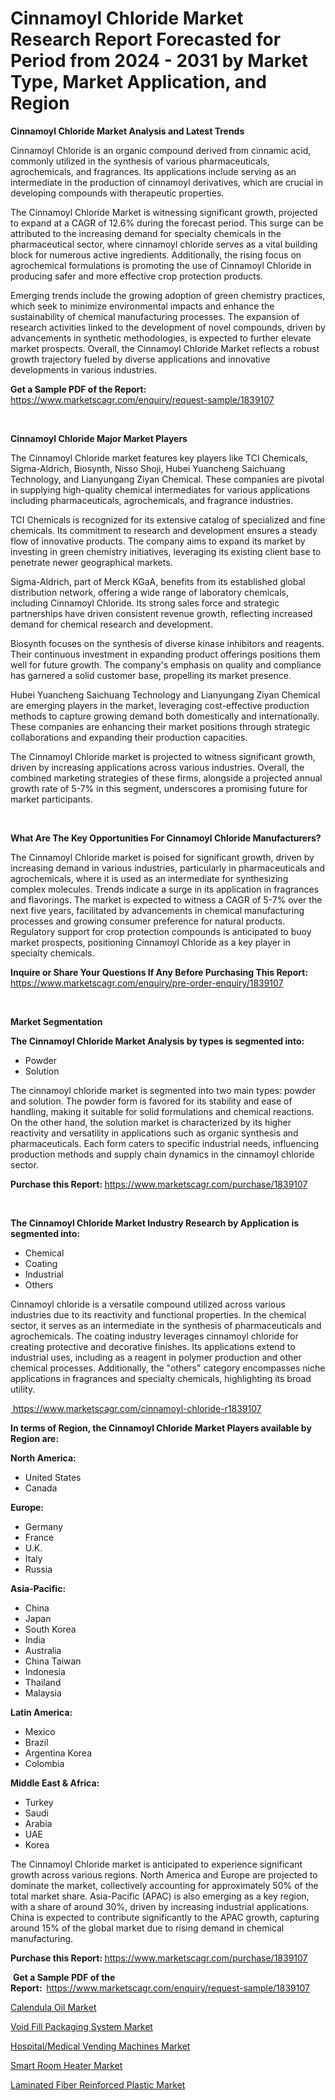 <p><h1>Cinnamoyl Chloride Market Research Report Forecasted for Period from 2024 -  2031 by Market Type, Market Application, and Region</h1></p><p><strong>Cinnamoyl Chloride Market Analysis and Latest Trends</strong></p>
<p><p>Cinnamoyl Chloride is an organic compound derived from cinnamic acid, commonly utilized in the synthesis of various pharmaceuticals, agrochemicals, and fragrances. Its applications include serving as an intermediate in the production of cinnamoyl derivatives, which are crucial in developing compounds with therapeutic properties.</p><p>The Cinnamoyl Chloride Market is witnessing significant growth, projected to expand at a CAGR of 12.6% during the forecast period. This surge can be attributed to the increasing demand for specialty chemicals in the pharmaceutical sector, where cinnamoyl chloride serves as a vital building block for numerous active ingredients. Additionally, the rising focus on agrochemical formulations is promoting the use of Cinnamoyl Chloride in producing safer and more effective crop protection products.</p><p>Emerging trends include the growing adoption of green chemistry practices, which seek to minimize environmental impacts and enhance the sustainability of chemical manufacturing processes. The expansion of research activities linked to the development of novel compounds, driven by advancements in synthetic methodologies, is expected to further elevate market prospects. Overall, the Cinnamoyl Chloride Market reflects a robust growth trajectory fueled by diverse applications and innovative developments in various industries.</p></p>
<p><strong>Get a Sample PDF of the Report:&nbsp;</strong> <a href="https://www.marketscagr.com/enquiry/request-sample/1839107?utm_campaign=1126&utm_medium=2&utm_source=Github&utm_content=ia&utm_term=11112024&utm_id=cinnamoyl-chloride">https://www.marketscagr.com/enquiry/request-sample/1839107</a></p>
<p>&nbsp;</p>
<p><strong>Cinnamoyl Chloride Major Market Players</strong></p>
<p><p>The Cinnamoyl Chloride market features key players like TCI Chemicals, Sigma-Aldrich, Biosynth, Nisso Shoji, Hubei Yuancheng Saichuang Technology, and Lianyungang Ziyan Chemical. These companies are pivotal in supplying high-quality chemical intermediates for various applications including pharmaceuticals, agrochemicals, and fragrance industries.</p><p>TCI Chemicals is recognized for its extensive catalog of specialized and fine chemicals. Its commitment to research and development ensures a steady flow of innovative products. The company aims to expand its market by investing in green chemistry initiatives, leveraging its existing client base to penetrate newer geographical markets.</p><p>Sigma-Aldrich, part of Merck KGaA, benefits from its established global distribution network, offering a wide range of laboratory chemicals, including Cinnamoyl Chloride. Its strong sales force and strategic partnerships have driven consistent revenue growth, reflecting increased demand for chemical research and development.</p><p>Biosynth focuses on the synthesis of diverse kinase inhibitors and reagents. Their continuous investment in expanding product offerings positions them well for future growth. The company's emphasis on quality and compliance has garnered a solid customer base, propelling its market presence.</p><p>Hubei Yuancheng Saichuang Technology and Lianyungang Ziyan Chemical are emerging players in the market, leveraging cost-effective production methods to capture growing demand both domestically and internationally. These companies are enhancing their market positions through strategic collaborations and expanding their production capacities.</p><p>The Cinnamoyl Chloride market is projected to witness significant growth, driven by increasing applications across various industries. Overall, the combined marketing strategies of these firms, alongside a projected annual growth rate of 5-7% in this segment, underscores a promising future for market participants.</p></p>
<p>&nbsp;</p>
<p><strong>What Are The Key Opportunities For Cinnamoyl Chloride Manufacturers?</strong></p>
<p><p>The Cinnamoyl Chloride market is poised for significant growth, driven by increasing demand in various industries, particularly in pharmaceuticals and agrochemicals, where it is used as an intermediate for synthesizing complex molecules. Trends indicate a surge in its application in fragrances and flavorings. The market is expected to witness a CAGR of 5-7% over the next five years, facilitated by advancements in chemical manufacturing processes and growing consumer preference for natural products. Regulatory support for crop protection compounds is anticipated to buoy market prospects, positioning Cinnamoyl Chloride as a key player in specialty chemicals.</p></p>
<p><strong>Inquire or Share Your Questions If Any Before Purchasing This Report:</strong> <a href="https://www.marketscagr.com/enquiry/pre-order-enquiry/1839107?utm_campaign=1126&utm_medium=2&utm_source=Github&utm_content=ia&utm_term=11112024&utm_id=cinnamoyl-chloride">https://www.marketscagr.com/enquiry/pre-order-enquiry/1839107</a></p>
<p>&nbsp;</p>
<p><strong>Market Segmentation</strong></p>
<p><strong>The Cinnamoyl Chloride Market Analysis by types is segmented into:</strong></p>
<p><ul><li>Powder</li><li>Solution</li></ul></p>
<p><p>The cinnamoyl chloride market is segmented into two main types: powder and solution. The powder form is favored for its stability and ease of handling, making it suitable for solid formulations and chemical reactions. On the other hand, the solution market is characterized by its higher reactivity and versatility in applications such as organic synthesis and pharmaceuticals. Each form caters to specific industrial needs, influencing production methods and supply chain dynamics in the cinnamoyl chloride sector.</p></p>
<p><strong>Purchase this Report:&nbsp;</strong><a href="https://www.marketscagr.com/purchase/1839107?utm_campaign=1126&utm_medium=2&utm_source=Github&utm_content=ia&utm_term=11112024&utm_id=cinnamoyl-chloride">https://www.marketscagr.com/purchase/1839107</a></p>
<p>&nbsp;</p>
<p><strong>The Cinnamoyl Chloride Market Industry Research by Application is segmented into:</strong></p>
<p><ul><li>Chemical</li><li>Coating</li><li>Industrial</li><li>Others</li></ul></p>
<p><p>Cinnamoyl chloride is a versatile compound utilized across various industries due to its reactivity and functional properties. In the chemical sector, it serves as an intermediate in the synthesis of pharmaceuticals and agrochemicals. The coating industry leverages cinnamoyl chloride for creating protective and decorative finishes. Its applications extend to industrial uses, including as a reagent in polymer production and other chemical processes. Additionally, the "others" category encompasses niche applications in fragrances and specialty chemicals, highlighting its broad utility.</p></p>
<p><a href="https://www.marketscagr.com/cinnamoyl-chloride-r1839107?utm_campaign=1126&utm_medium=2&utm_source=Github&utm_content=ia&utm_term=11112024&utm_id=cinnamoyl-chloride">&nbsp;https://www.marketscagr.com/cinnamoyl-chloride-r1839107</a></p>
<p><strong>In terms of Region, the Cinnamoyl Chloride Market Players available by Region are:</strong></p>
<p>
    <p> <strong> North America: </strong>
        <ul>
            <li>United States</li>
            <li>Canada</li>
        </ul>
        </p> 
    <p> <strong> Europe: </strong>
        <ul>
            <li>Germany</li>
            <li>France</li>
            <li>U.K.</li>
            <li>Italy</li>
            <li>Russia</li>
        </ul>
        </p> 
    <p> <strong> Asia-Pacific: </strong>
        <ul>
            <li>China</li>
            <li>Japan</li>
            <li>South Korea</li>
            <li>India</li>
            <li>Australia</li>
            <li>China Taiwan</li>
            <li>Indonesia</li>
            <li>Thailand</li>
            <li>Malaysia</li>
        </ul>
        </p> 
    <p> <strong> Latin America: </strong>
        <ul>
            <li>Mexico</li>
            <li>Brazil</li>
            <li>Argentina Korea</li>
            <li>Colombia</li>
        </ul>
        </p> 
    <p> <strong> Middle East & Africa: </strong>
        <ul>
            <li>Turkey</li>
            <li>Saudi</li>
            <li>Arabia</li>
            <li>UAE</li>
            <li>Korea</li>
        </ul>
    </p>
    </p>
<p><p>The Cinnamoyl Chloride market is anticipated to experience significant growth across various regions. North America and Europe are projected to dominate the market, collectively accounting for approximately 50% of the total market share. Asia-Pacific (APAC) is also emerging as a key region, with a share of around 30%, driven by increasing industrial applications. China is expected to contribute significantly to the APAC growth, capturing around 15% of the global market due to rising demand in chemical manufacturing.</p></p>
<p><strong>Purchase this Report: </strong><a href="https://www.marketscagr.com/purchase/1839107?utm_campaign=1126&utm_medium=2&utm_source=Github&utm_content=ia&utm_term=11112024&utm_id=cinnamoyl-chloride">https://www.marketscagr.com/purchase/1839107</a></p>
<p>&nbsp;<strong>Get a Sample PDF of the Report:&nbsp;&nbsp;</strong><a href="https://www.marketscagr.com/enquiry/request-sample/1839107?utm_campaign=1126&utm_medium=2&utm_source=Github&utm_content=ia&utm_term=11112024&utm_id=cinnamoyl-chloride">https://www.marketscagr.com/enquiry/request-sample/1839107</a></p>
<p><strong></strong></p>
<p><p><a href="https://github.com/gdfhhhj/Market-Research-Report-List-6/blob/main/calendula-oil-market.md?utm_campaign=1126&utm_medium=2&utm_source=Github&utm_content=ia&utm_term=11112024&utm_id=cinnamoyl-chloride">Calendula Oil Market</a></p><p><a href="https://www.linkedin.com/pulse/void-fill-packaging-system-market-consolidation-impact-structure-x379e?utm_campaign=1126&utm_medium=2&utm_source=Github&utm_content=ia&utm_term=11112024&utm_id=cinnamoyl-chloride">Void Fill Packaging System Market</a></p><p><a href="https://www.linkedin.com/pulse/global-hospitalmedical-vending-machines-market-product-types-4jsje?utm_campaign=1126&utm_medium=2&utm_source=Github&utm_content=ia&utm_term=11112024&utm_id=cinnamoyl-chloride">Hospital/Medical Vending Machines Market</a></p><p><a href="https://www.linkedin.com/pulse/smart-room-heater-market-emerging-trends-future-prospects-ivnae?utm_campaign=1126&utm_medium=2&utm_source=Github&utm_content=ia&utm_term=11112024&utm_id=cinnamoyl-chloride">Smart Room Heater Market</a></p><p><a href="https://www.linkedin.com/pulse/laminated-fiber-reinforced-plastic-market-penetration-strategies-e7nyf?utm_campaign=1126&utm_medium=2&utm_source=Github&utm_content=ia&utm_term=11112024&utm_id=cinnamoyl-chloride">Laminated Fiber Reinforced Plastic Market</a></p></p>